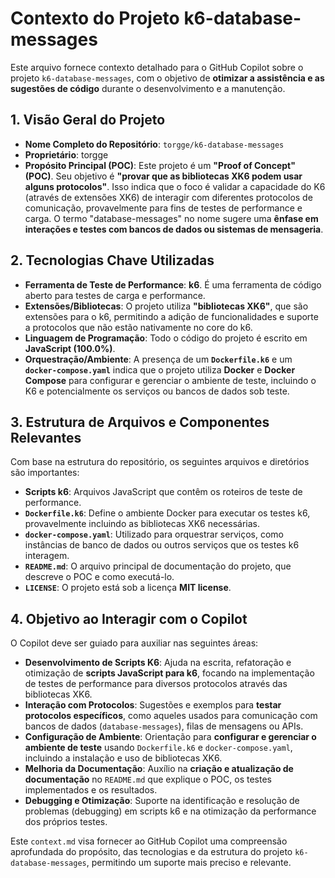 # Contexto do Projeto k6-database-messages

Este arquivo fornece contexto detalhado para o GitHub Copilot sobre o projeto `k6-database-messages`, com o objetivo de **otimizar a assistência e as sugestões de código** durante o desenvolvimento e a manutenção.

## 1. Visão Geral do Projeto

*   **Nome Completo do Repositório**: `torgge/k6-database-messages`
*   **Proprietário**: torgge
*   **Propósito Principal (POC)**: Este projeto é um **"Proof of Concept" (POC)**. Seu objetivo é **"provar que as bibliotecas XK6 podem usar alguns protocolos"**. Isso indica que o foco é validar a capacidade do K6 (através de extensões XK6) de interagir com diferentes protocolos de comunicação, provavelmente para fins de testes de performance e carga. O termo "database-messages" no nome sugere uma **ênfase em interações e testes com bancos de dados ou sistemas de mensageria**.

## 2. Tecnologias Chave Utilizadas

*   **Ferramenta de Teste de Performance**: **k6**. É uma ferramenta de código aberto para testes de carga e performance.
*   **Extensões/Bibliotecas**: O projeto utiliza **"bibliotecas XK6"**, que são extensões para o k6, permitindo a adição de funcionalidades e suporte a protocolos que não estão nativamente no core do k6.
*   **Linguagem de Programação**: Todo o código do projeto é escrito em **JavaScript (100.0%)**.
*   **Orquestração/Ambiente**: A presença de um **`Dockerfile.k6`** e um **`docker-compose.yaml`** indica que o projeto utiliza **Docker** e **Docker Compose** para configurar e gerenciar o ambiente de teste, incluindo o K6 e potencialmente os serviços ou bancos de dados sob teste.

## 3. Estrutura de Arquivos e Componentes Relevantes

Com base na estrutura do repositório, os seguintes arquivos e diretórios são importantes:
*   **Scripts k6**: Arquivos JavaScript que contêm os roteiros de teste de performance.
*   **`Dockerfile.k6`**: Define o ambiente Docker para executar os testes k6, provavelmente incluindo as bibliotecas XK6 necessárias.
*   **`docker-compose.yaml`**: Utilizado para orquestrar serviços, como instâncias de banco de dados ou outros serviços que os testes k6 interagem.
*   **`README.md`**: O arquivo principal de documentação do projeto, que descreve o POC e como executá-lo.
*   **`LICENSE`**: O projeto está sob a licença **MIT license**.

## 4. Objetivo ao Interagir com o Copilot

O Copilot deve ser guiado para auxiliar nas seguintes áreas:

*   **Desenvolvimento de Scripts K6**: Ajuda na escrita, refatoração e otimização de **scripts JavaScript para k6**, focando na implementação de testes de performance para diversos protocolos através das bibliotecas XK6.
*   **Interação com Protocolos**: Sugestões e exemplos para **testar protocolos específicos**, como aqueles usados para comunicação com bancos de dados (`database-messages`), filas de mensagens ou APIs.
*   **Configuração de Ambiente**: Orientação para **configurar e gerenciar o ambiente de teste** usando `Dockerfile.k6` e `docker-compose.yaml`, incluindo a instalação e uso de bibliotecas XK6.
*   **Melhoria da Documentação**: Auxílio na **criação e atualização de documentação** no `README.md` que explique o POC, os testes implementados e os resultados.
*   **Debugging e Otimização**: Suporte na identificação e resolução de problemas (debugging) em scripts k6 e na otimização da performance dos próprios testes.

Este `context.md` visa fornecer ao GitHub Copilot uma compreensão aprofundada do propósito, das tecnologias e da estrutura do projeto `k6-database-messages`, permitindo um suporte mais preciso e relevante.